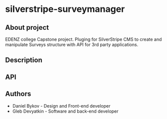 # silverstripe-surveymanager

## About project
EDENZ college Capstone project. Pluging for SilverStripe CMS to create and manipulate Surveys structure with API for 3rd party applications.

## Description

## API

## Authors
 - Daniel Bykov - Design and Front-end developer
 - Gleb Devyatkin - Software and back-end developer